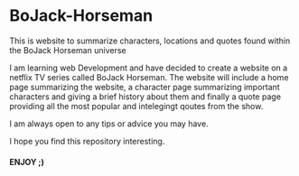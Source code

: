 <h1> BoJack-Horseman </h1>
This is website to summarize characters, locations and quotes found within the BoJack Horseman universe

I am learning web Development and have decided to create a website on a netflix TV series called BoJack Horseman. 
The website will include a home page summarizing the website, a character page summarizing important characters and
giving a brief history about them and finally a quote page providing all the most popular and intelegingt qoutes from the show.

I am always open to any tips or advice you may have.

I hope you find this repository interesting.
<h4>ENJOY ;)</h4>
